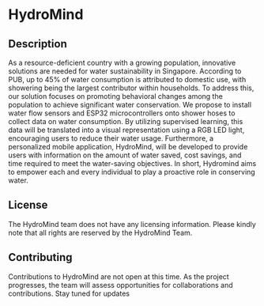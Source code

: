 # HydroMind
## Description 

As a resource-deficient country with a growing population, innovative solutions are needed for water sustainability in Singapore. According to PUB, up to 45% of water consumption is attributed to domestic use, with showering being the largest contributor within households. To address this, our solution focuses on promoting behavioral changes among the population to achieve significant water conservation. We propose to install water flow sensors and ESP32 microcontrollers onto shower hoses to collect data on water consumption. By utilizing supervised learning, this data will be translated into a visual representation using a RGB LED light, encouraging users to reduce their water usage. Furthermore, a personalized mobile application, HydroMind, will be developed to provide users with information on the amount of water saved, cost savings, and time required to meet the water-saving objectives. In short, Hydromind aims to empower each and every individual to play a proactive role in conserving water.


## License
The HydroMind team does not have any licensing information. Please kindly note that all rights are reserved by the HydroMind Team.

## Contributing
Contributions to HydroMind are not open at this time. As the project progresses, the team will assess opportunities for collaborations and contributions. Stay tuned for updates
